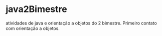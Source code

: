 # java2Bimestre
atividades de java e orientação a objetos do 2 bimestre.
Primeiro contato com orientação a objetos.
